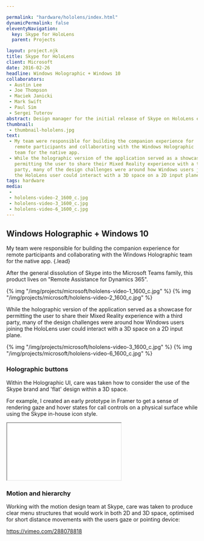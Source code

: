 ```yaml
---

permalink: "hardware/hololens/index.html"
dynamicPermalink: false
eleventyNavigation:
  key: Skype for HoloLens
  parent: Projects

layout: project.njk
title: Skype for HoloLens
client: Microsoft
date: 2016-02-26
headline: Windows Holographic + Windows 10
collaborators:
 - Austin Lee
 - Joe Thompson
 - Maciek Janicki
 - Mark Swift
 - Paul Sim
 - Sergei Tuterov
abstract: Design manager for the initial release of Skype on HoloLens experience, deployed by NASA to the International Space Station as part of "Project Sidekick".
thumbnail:
 - thumbnail-hololens.jpg
text:
 - My team were responsible for building the companion experience for 
   remote participants and collaborating with the Windows Holographic 
   team for the native app.
 - While the holographic version of the application served as a showcase for
   permitting the user to share their Mixed Reality experience with a third 
   party, many of the design challenges were around how Windows users joining
   the HoloLens user could interact with a 3D space on a 2D input plane.
tags: hardware
media:
 - 
 - hololens-video-2_1600_c.jpg
 - hololens-video-3_1600_c.jpg
 - hololens-video-6_1600_c.jpg
---
```


## Windows Holographic + Windows 10

My team were responsible for building the companion experience for remote
participants and collaborating with the Windows Holographic team for the native
app.
{.lead}

After the general dissolution of Skype into the Microsoft Teams family, this
product lives on "Remote Assistance for Dynamics 365".

{% img "/img/projects/microsoft/hololens-video-1_1600_c.jpg" %}
{% img "/img/projects/microsoft/hololens-video-2_1600_c.jpg" %}

While the holographic version of the application served as a showcase for
permitting the user to share their Mixed Reality experience with a third party,
many of the design challenges were around how Windows users joining the HoloLens
user could interact with a 3D space on a 2D input plane.

{% img "/img/projects/microsoft/hololens-video-3_1600_c.jpg" %}
{% img "/img/projects/microsoft/hololens-video-6_1600_c.jpg" %}

### Holographic buttons

Within the Holographic UI, care was taken how to consider the use of the Skype
brand and 'flat' design within a 3D space.

For example, I created an early prototype in Framer to get a sense of rendering
gaze and hover states for call controls on a physical surface while using the
Skype in-house icon style.

<div class="embed-responsive embed-responsive-16by9 mb-5">
    <iframe src="/framer/hololens/index.html" class="embed-responsive-item">
    </iframe>
</div>

### Motion and hierarchy

Working with the motion design team at Skype, care was taken to produce clear
menu structures that would work in both 2D and 3D space, optimised for short
distance movements with the users gaze or pointing device:

https://vimeo.com/288078818
